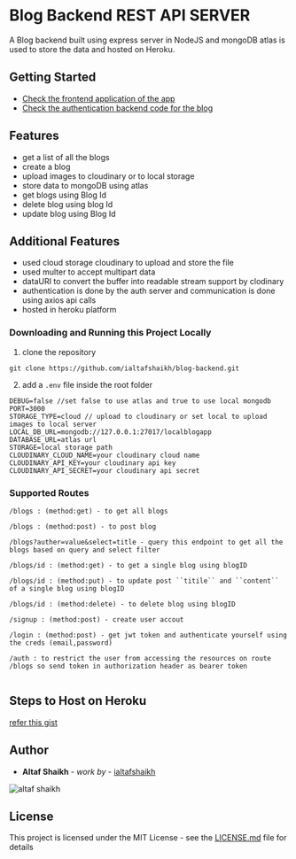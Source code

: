 
# Blog Backend REST API SERVER

A Blog backend built using express server in NodeJS and  mongoDB atlas is used to store the data and hosted on Heroku.

## Getting Started

- [Check the frontend application of the app](https://github.com/ialtafshaikh/blog-frontend)
- [Check the authentication backend code for the blog](https://github.com/ialtafshaikh/authentication-backend)

## Features

- get a list of all the blogs
- create a blog
- upload images to cloudinary or to local storage
- store data to mongoDB using atlas
- get blogs using Blog Id
- delete blog using blog Id
- update blog using Blog Id

## Additional Features

- used cloud storage cloudinary to upload and store the file
- used multer to accept multipart data
- dataURI to convert the buffer into readable stream support by clodinary
- authentication is done by the auth server and communication is done using axios api calls
- hosted in heroku platform

### Downloading and Running this Project Locally
1. clone the repository
```
git clone https://github.com/ialtafshaikh/blog-backend.git
```
2. add a ``.env`` file inside the root folder
```
DEBUG=false //set false to use atlas and true to use local mongodb
PORT=3000
STORAGE_TYPE=cloud // upload to cloudinary or set local to upload images to local server
LOCAL_DB_URL=mongodb://127.0.0.1:27017/localblogapp
DATABASE_URL=atlas url
STORAGE=local storage path
CLOUDINARY_CLOUD_NAME=your cloudinary cloud name
CLOUDINARY_API_KEY=your cloudinary api key
CLOUDINARY_API_SECRET=your cloudinary api secret
```

### Supported Routes

```
/blogs : (method:get) - to get all blogs 

/blogs : (method:post) - to post blog

/blogs?auther=value&select=title - query this endpoint to get all the blogs based on query and select filter

/blogs/id : (method:get) - to get a single blog using blogID

/blogs/id : (method:put) - to update post ``titile`` and ``content``  of a single blog using blogID

/blogs/id : (method:delete) - to delete blog using blogID

/signup : (method:post) - create user accout

/login : (method:post) - get jwt token and authenticate yourself using the creds (email,password)

/auth : to restrict the user from accessing the resources on route /blogs so send token in authorization header as bearer token


```

## Steps to Host on Heroku

[refer this gist](https://gist.github.com/ialtafshaikh/8336df5d417109b12c46bd20ccda4e17)


## Author

* **Altaf Shaikh** - *work by* - [ialtafshaikh](https://github.com/ialtafshaikh)

![altaf shaikh](https://raw.githubusercontent.com/ialtafshaikh/static-files/master/coollogo_com-327551664.png)


## License

This project is licensed under the MIT License - see the [LICENSE.md](LICENSE.md) file for details
